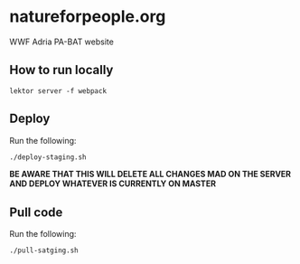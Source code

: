 # natureforpeople.org
WWF Adria PA-BAT website

## How to run locally
`lektor server -f webpack`

## Deploy

Run the following:

```Bash
./deploy-staging.sh
```

__BE AWARE THAT THIS WILL DELETE ALL CHANGES MAD ON THE SERVER AND DEPLOY
WHATEVER IS CURRENTLY ON MASTER__

## Pull code

Run the following:

```Bash
./pull-satging.sh
```
